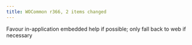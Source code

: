 ```yaml
---
title: WOCommon r366, 2 items changed
---
```


Favour in-application embedded help if possible; only fall back to web if necessary
